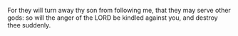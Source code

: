 For they will turn away thy son from following me, that they may serve other gods: so will the anger of the LORD be kindled against you, and destroy thee suddenly.
